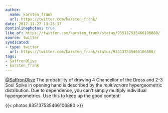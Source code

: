 ```yaml
---
author:
  name: karsten_frank
  url: https://twitter.com/karsten_frank/
date: 2017-11-27 13:25:37
dontinlinephotos: true
like_of: https://twitter.com/karsten_frank/status/935137535466106880/
source: twitter
syndicated:
- type: twitter
  url: https://twitter.com/karsten_frank/status/935137535466106880/
tags:
- SaffronOlive
- karsten_frank
---
```


[@SaffronOlive](https://twitter.com/SaffronOlive/) The probability of drawing 4 Chancellor of the Dross and 2-3 Soul Spike in opening hand is described by the *multivariate* hypergeometric distribution. Due to dependence, you can’t simply multiply individual hypergeometrics. Use this to keep up the good content! 

{{< photos 935137535466106880 >}}
